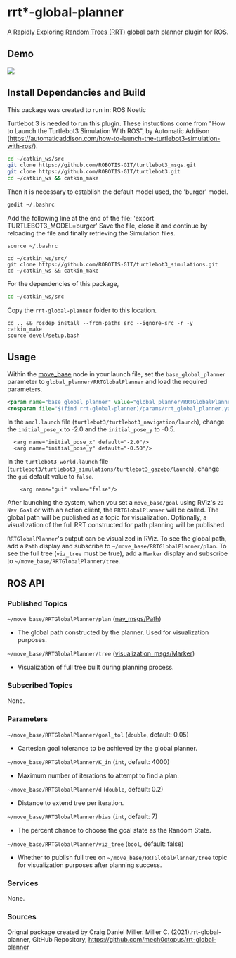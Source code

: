 # rrt*-global-planner
A [Rapidly Exploring Random Trees (RRT)](https://en.wikipedia.org/wiki/Rapidly-exploring_random_tree) global path planner plugin for ROS.

## Demo
![](https://github.com/tina525241/RBE550_Project/blob/rrtStar_attempt/rrt-global-planner/assets/rrtStar%20Demo.gif)

## Install Dependancies and Build
This package was created to run in:
ROS Noetic 

Turtlebot 3 is needed to run this plugin. 
These instuctions come from "How to Launch the Turtlebot3 Simulation With ROS", by Automatic Addison (https://automaticaddison.com/how-to-launch-the-turtlebot3-simulation-with-ros/).
```bash
cd ~/catkin_ws/src
git clone https://github.com/ROBOTIS-GIT/turtlebot3_msgs.git
git clone https://github.com/ROBOTIS-GIT/turtlebot3.git
cd ~/catkin_ws && catkin_make
```
Then it is necessary to establish the default model used, the 'burger' model.
```bash
gedit ~/.bashrc
```
Add the following line at the end of the file: 'export TURTLEBOT3_MODEL=burger'
Save the file, close it and continue by reloading the file and finally retrieving the Simulation files.
```
source ~/.bashrc

cd ~/catkin_ws/src/
git clone https://github.com/ROBOTIS-GIT/turtlebot3_simulations.git
cd ~/catkin_ws && catkin_make

```
For the dependencies of this package,
```bash
cd ~/catkin_ws/src
```
Copy the `rrt-global-planner` folder to this location.
```
cd .. && rosdep install --from-paths src --ignore-src -r -y
catkin_make
source devel/setup.bash
```

## Usage
Within the [move\_base](https://wiki.ros.org/move_base) node in your launch file, set the `base_global_planner` parameter to `global_planner/RRTGlobalPlanner` and load the required parameters.
```xml
<param name="base_global_planner" value="global_planner/RRTGlobalPlanner"/>
<rosparam file="$(find rrt-global-planner)/params/rrt_global_planner.yaml" command="load" />
```
In the `amcl.launch` file (`turtlebot3/turtlebot3_navigation/launch`), change the `initial_pose_x` to -2.0 and the `initial_pose_y` to -0.5.
```
  <arg name="initial_pose_x" default="-2.0"/>
  <arg name="initial_pose_y" default="-0.50"/>
```
In the `turtlebot3_world.launch` file (`turtlebot3/turtlebot3_simulations/turtlebot3_gazebo/launch`), change the `gui` default value to `false`.
```
    <arg name="gui" value="false"/>
```
After launching the system, when you set a `move_base/goal` using RViz's `2D Nav Goal` or with an action client, the `RRTGlobalPlanner` will be called. The global path will be published as a topic for visualization. Optionally, a visualization of the full RRT constructed for path planning will be published.

`RRTGlobalPlanner`'s output can be visualized in RViz. To see the global path, add a `Path` display and subscribe to `~/move_base/RRTGlobalPlanner/plan`. To see the full tree (`viz_tree` must be true), add a `Marker` display and subscribe to `~/move_base/RRTGlobalPlanner/tree`.

## ROS API
### Published Topics
`~/move_base/RRTGlobalPlanner/plan` ([nav\_msgs/Path](http://docs.ros.org/api/nav_msgs/html/msg/Path.html))
- The global path constructed by the planner. Used for visualization purposes.

`~/move_base/RRTGlobalPlanner/tree` ([visualization\_msgs/Marker](http://docs.ros.org/en/api/visualization_msgs/html/msg/Marker.html))
- Visualization of full tree built during planning process.

### Subscribed Topics
None.

### Parameters
`~/move_base/RRTGlobalPlanner/goal_tol` (`double`, default: 0.05)
- Cartesian goal tolerance to be achieved by the global planner.

`~/move_base/RRTGlobalPlanner/K_in` (`int`, default: 4000)
- Maximum number of iterations to attempt to find a plan.

`~/move_base/RRTGlobalPlanner/d` (`double`, default: 0.2)
- Distance to extend tree per iteration.

`~/move_base/RRTGlobalPlanner/bias` (`int`, default: 7)
- The percent chance to choose the goal state as the Random State.

`~/move_base/RRTGlobalPlanner/viz_tree` (`bool`, default: false)
- Whether to publish full tree on `~/move_base/RRTGlobalPlanner/tree` topic for visualization purposes after planning success. 

### Services
None.

### Sources
Orignal package created by Craig Daniel Miller.
Miller C. (2021).rrt-global-planner, GitHub Repository, https://github.com/mech0ctopus/rrt-global-planner​
